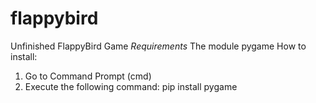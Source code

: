 # flappybird
Unfinished FlappyBird Game
*Requirements*
The module pygame
How to install:
1. Go to Command Prompt (cmd)
2. Execute the following command: pip install pygame

